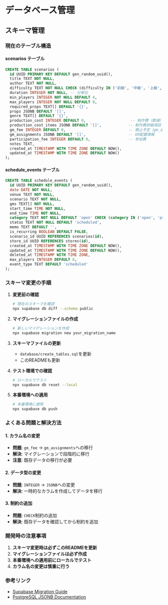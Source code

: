 # データベース管理

## スキーマ管理

### 現在のテーブル構造

#### scenarios テーブル
```sql
CREATE TABLE scenarios (
  id UUID PRIMARY KEY DEFAULT gen_random_uuid(),
  title TEXT NOT NULL,
  author TEXT NOT NULL,
  difficulty TEXT NOT NULL CHECK (difficulty IN ('初級', '中級', '上級', '最高級')),
  duration INTEGER NOT NULL, -- 分単位
  min_players INTEGER NOT NULL DEFAULT 4,
  max_players INTEGER NOT NULL DEFAULT 8,
  required_props TEXT[] DEFAULT '{}',
  props JSONB DEFAULT '[]',
  genre TEXT[] DEFAULT '{}',
  production_cost INTEGER DEFAULT 0,                    -- 制作費（数値）
  production_cost_items JSONB DEFAULT '[]',            -- 制作費詳細項目
  gm_fee INTEGER DEFAULT 0,                            -- 廃止予定（gm_assignmentsに移行）
  gm_assignments JSONB DEFAULT '[]',                   -- GM配置情報
  participation_fee INTEGER DEFAULT 0,                 -- 参加費
  notes TEXT,
  created_at TIMESTAMP WITH TIME ZONE DEFAULT NOW(),
  updated_at TIMESTAMP WITH TIME ZONE DEFAULT NOW()
);
```

#### schedule_events テーブル
```sql
CREATE TABLE schedule_events (
  id UUID PRIMARY KEY DEFAULT gen_random_uuid(),
  date DATE NOT NULL,
  venue TEXT NOT NULL,
  scenario TEXT NOT NULL,
  gms TEXT[] NOT NULL,
  start_time TIME NOT NULL,
  end_time TIME NOT NULL,
  category TEXT NOT NULL DEFAULT 'open' CHECK (category IN ('open', 'private', 'gmtest', 'testplay', 'offsite')),
  status TEXT NOT NULL DEFAULT 'scheduled',
  memo TEXT DEFAULT '',
  is_recurring BOOLEAN DEFAULT FALSE,
  scenario_id UUID REFERENCES scenarios(id),
  store_id UUID REFERENCES stores(id),
  created_at TIMESTAMP WITH TIME ZONE DEFAULT NOW(),
  updated_at TIMESTAMP WITH TIME ZONE DEFAULT NOW(),
  deleted_at TIMESTAMP WITH TIME ZONE,
  max_players INTEGER DEFAULT 8,
  event_type TEXT DEFAULT 'scheduled'
);
```

### スキーマ変更の手順

1. **変更前の確認**
   ```bash
   # 現在のスキーマを確認
   npx supabase db diff --schema public
   ```

2. **マイグレーションファイルの作成**
   ```bash
   # 新しいマイグレーションを作成
   npx supabase migration new your_migration_name
   ```

3. **スキーマファイルの更新**
   - `database/create_tables.sql`を更新
   - このREADMEも更新

4. **テスト環境での確認**
   ```bash
   # ローカルでテスト
   npx supabase db reset --local
   ```

5. **本番環境への適用**
   ```bash
   # 本番環境に適用
   npx supabase db push
   ```

### よくある問題と解決方法

#### 1. カラム名の変更
- **問題**: `gm_fee` → `gm_assignments`への移行
- **解決**: マイグレーションで段階的に移行
- **注意**: 既存データの移行が必要

#### 2. データ型の変更
- **問題**: `INTEGER` → `JSONB`への変更
- **解決**: 一時的なカラムを作成してデータを移行

#### 3. 制約の追加
- **問題**: `CHECK`制約の追加
- **解決**: 既存データを確認してから制約を追加

### 開発時の注意事項

1. **スキーマ変更時は必ずこのREADMEを更新**
2. **マイグレーションファイルは必ず作成**
3. **本番環境への適用前にローカルでテスト**
4. **カラム名の変更は慎重に行う**

### 参考リンク

- [Supabase Migration Guide](https://supabase.com/docs/guides/database/migrations)
- [PostgreSQL JSONB Documentation](https://www.postgresql.org/docs/current/datatype-json.html)

